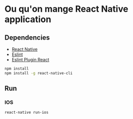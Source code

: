 # Ou qu'on mange React Native application

## Dependencies
- [React Native](https://facebook.github.io/react-native/)
- [Eslint](http://eslint.org/)
- [Eslint Plugin React](https://github.com/yannickcr/eslint-plugin-react)

```sh
npm install
npm install -g react-native-cli
```

## Run

### IOS
```sh
react-native run-ios
```
